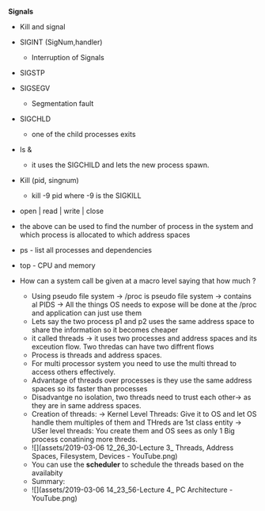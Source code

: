 **Signals**
* Kill and signal
* SIGINT (SigNum,handler)
  * Interruption of Signals
* SIGSTP
* SIGSEGV
  * Segmentation fault
* SIGCHLD
  * one of the child processes exits
* ls &
    * it uses the SIGCHILD and lets the new process spawn.
* Kill (pid, singnum)
  * kill -9 pid
  where -9 is the SIGKILL
* open |  read | write | close
* the above can be used to find the number of process in the system and which process is allocated to which address spaces
* ps - list all processes and dependencies
* top - CPU and memory


* How can a system call be given at a macro level saying that how much ?
  * Using pseudo file system
  -> /proc is pseudo file system
    -> contains al PIDS
  -> All the things OS needs to expose will be done at the /proc and application can just use them
  * Lets say the two process p1 and p2 uses the same address space to share the information so it becomes cheaper
  * it called threads -> it uses two processes and address spaces and its exceution flow. Two thredas can have two diffrent flows
  *  Process is threads and address spaces.
  * For multi processor system you need to use the multi thread to access others effectively.
  * Advantage of threads over processes is they use the same address spaces so its faster than processes
  * Disadvantge no isolation, two threads need to trust each other-> as they are in same address spaces.
  * Creation of threads:
    -> Kernel Level Threads: Give it to OS and let OS handle them multiples of them and THreds are 1st class entity
    -> USer level threads: You create them and OS sees as only 1 Big process conatining more threds.
  * ![](assets/2019-03-06 12_26_30-Lecture 3_ Threads, Address Spaces, Filesystem, Devices - YouTube.png)
  * You can use the **scheduler** to schedule the threads based on the availabity
  * Summary:
  *  ![](assets/2019-03-06 14_23_56-Lecture 4_ PC Architecture - YouTube.png)
